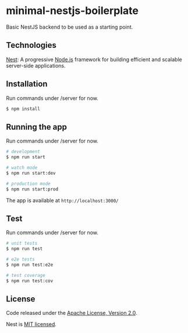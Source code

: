# minimal-nestjs-boilerplate
Basic NestJS backend to be used as a starting point.

## Technologies

[Nest](https://nestjs.com/): A progressive <a href="http://nodejs.org" target="blank">Node.js</a> framework for building efficient and scalable server-side applications.

## Installation

Run commands under /server for now.

```bash
$ npm install
```

## Running the app

Run commands under /server for now.

```bash
# development
$ npm run start

# watch mode
$ npm run start:dev

# production mode
$ npm run start:prod
```

The app is available at `http://localhost:3000/`

## Test

Run commands under /server for now.

```bash
# unit tests
$ npm run test

# e2e tests
$ npm run test:e2e

# test coverage
$ npm run test:cov
```

## License

Code released under the [Apache License, Version 2.0](LICENSE).

Nest is [MIT licensed](LICENSE).